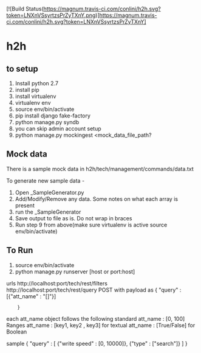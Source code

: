 [![Build Status(https://magnum.travis-ci.com/conlini/h2h.svg?token=LNXnVSsyrtzsPrZyTXnY.png)]https://magnum.travis-ci.com/conlini/h2h.svg?token=LNXnVSsyrtzsPrZyTXnY]
# h2h
to setup
--------
1.  Install python 2.7
2. install pip
3. install virtualenv
4. virtualenv env
5. source env/bin/activate
6. pip install django fake-factory
7. python manage.py syndb
8. you can skip admin account setup
9. python manage.py mockingest <mock_data_file_path?


Mock data
-------
There is a sample mock data in h2h/tech/management/commands/data.txt

To generate new sample data -
1. Open _SampleGenerator.py
2. Add/Modify/Remove any data. Some notes on what each array is present
3. run the _SampleGenerator
4. Save output to file as is. Do not wrap in braces
5. Run step 9 from above(make sure virtualenv is active source env/bin/activate)


To Run
------
1. source env/bin/activate
2. python manage.py runserver [host or port:host]

urls
http://localhost:port/tech/rest/filters
http://localhost:port/tech/rest/query POST with payload as
        {
            "query" : [{"att_name" : "[]"}]

        }

each att_name object follows the following standard
att_name : [0, 100] Ranges
att_name : [key1, key2 , key3] for textual
att_name : [True/False] for Boolean

sample
{
        "query" : [
                {"write speed" : [0, 10000]},
                {"type" : ["search"]}
                ]
}
